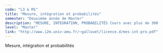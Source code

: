 ```yaml
---
code: "L3 & M1"
title: "Mesure, intégration et probabilités"
semester: "Deuxième année de Master"
description: "MESURE, INTEGRATION, PROBABILITÉS Cours avec plus de 300 exercices corrigés"
level: "Master"
link: "http://www.i2m.univ-amu.fr/~gallouet/licence.d/mes-int-pro.pdf"
---
```


Mesure, intégration et probabilités
